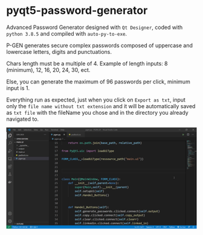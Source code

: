 # pyqt5-password-generator

Advanced Password Generator designed with `Qt Designer`, coded with `python 3.8.5` and compiled with `auto-py-to-exe`.

P-GEN generates secure complex passwords composed of uppercase and lowercase letters, digits and punctuations.

Chars length must be a multiple of 4. Example of length inputs: 8 (minimum), 12, 16, 20, 24, 30, ect.

Else, you can generate the maximum of 96 passwords per click, minimum input is 1.

Everything run as expected, just when you click on `Export as txt`, input only the `file name without txt extension` and it will be automatically saved as `txt file` with the fileName you chose and in the directory you already navigated to.

![xHSDeOaEqZ.gif](https://github.com/IT-Support-L2/pyqt5-password-generator/blob/main/xHSDeOaEqZ.gif)

